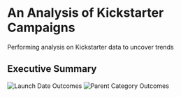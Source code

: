 # An Analysis of Kickstarter Campaigns
Performing analysis on Kickstarter data to uncover trends
## Executive Summary 
![Launch Date Outcomes](C:\Temp\Bootcamp\Class_Folder\Crowdfunding_Analysis\LaunchDateOutcomes.png])
![Parent Category Outcomes](C:\Temp\Bootcamp\Class_Folder\Crowdfunding_Analysis\ParentCateoryOutcomes.png)
